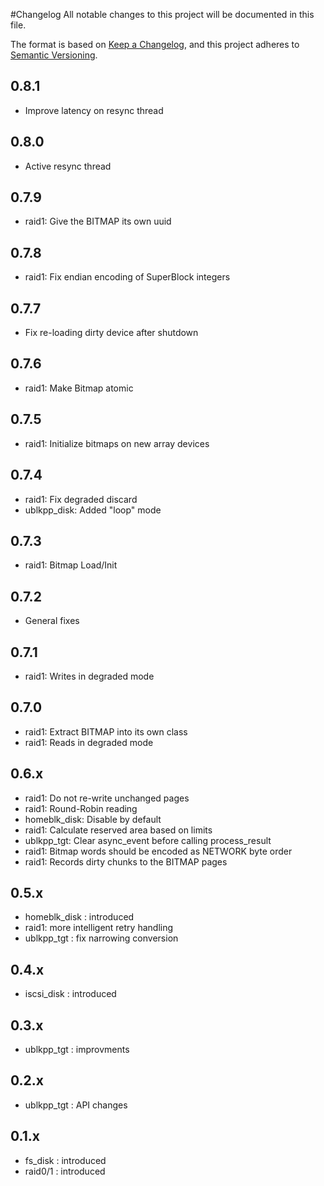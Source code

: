 #Changelog
All notable changes to this project will be documented in this file.

The format is based on [Keep a Changelog](https://keepachangelog.com/en/1.0.0/),
and this project adheres to [Semantic Versioning](https://semver.org/spec/v2.0.0.html).

## 0.8.1
- Improve latency on resync thread

## 0.8.0
- Active resync thread

## 0.7.9
- raid1: Give the BITMAP its own uuid

## 0.7.8
- raid1: Fix endian encoding of SuperBlock integers

## 0.7.7
- Fix re-loading dirty device after shutdown

## 0.7.6
- raid1: Make Bitmap atomic

## 0.7.5
- raid1: Initialize bitmaps on new array devices

## 0.7.4
- raid1: Fix degraded discard
- ublkpp_disk: Added "loop" mode

## 0.7.3
- raid1: Bitmap Load/Init

## 0.7.2
- General fixes

## 0.7.1
- raid1: Writes in degraded mode

## 0.7.0
- raid1: Extract BITMAP into its own class
- raid1: Reads in degraded mode

## 0.6.x
- raid1: Do not re-write unchanged pages
- raid1: Round-Robin reading
- homeblk_disk: Disable by default
- raid1: Calculate reserved area based on limits
- ublkpp_tgt: Clear async_event before calling process_result
- raid1: Bitmap words should be encoded as NETWORK byte order
- raid1: Records dirty chunks to the BITMAP pages

## 0.5.x
- homeblk_disk : introduced
- raid1: more intelligent retry handling
- ublkpp_tgt : fix narrowing conversion

## 0.4.x
- iscsi_disk : introduced

## 0.3.x
- ublkpp_tgt : improvments

## 0.2.x
- ublkpp_tgt : API changes

## 0.1.x
- fs_disk : introduced
- raid0/1 : introduced
